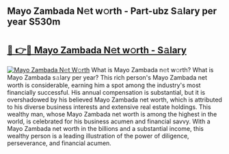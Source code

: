 ## Mayo Zambada N𝚎t w𝚘rth - Part-ubz S𝚊lary per year S530m

# <h2><a href="http://gc1taf.nevu.top/?p=Mayo+Zambada">🔗 👉🔴 Mayo Zambada N𝚎t w𝚘rth - S𝚊lary</a></h2>

[![Mayo Zambada N𝚎t W𝚘rth](https://i.imgur.com/Oavwk0R.jpeg)](http://gc1taf.nevu.top/?p=Mayo+Zambada)
What is Mayo Zambada n𝚎t w𝚘rth? What is Mayo Zambada s𝚊lary per year?
This rich person's Mayo Zambada net worth is considerable, earning him a spot among the industry's most financially successful. His annual compensation is substantial, but it is overshadowed by his believed Mayo Zambada net worth, which is attributed to his diverse business interests and extensive real estate holdings. This wealthy man, whose Mayo Zambada net worth is among the highest in the world, is celebrated for his business acumen and financial savvy. With a Mayo Zambada net worth in the billions and a substantial income, this wealthy person is a leading illustration of the power of diligence, perseverance, and financial acumen.
